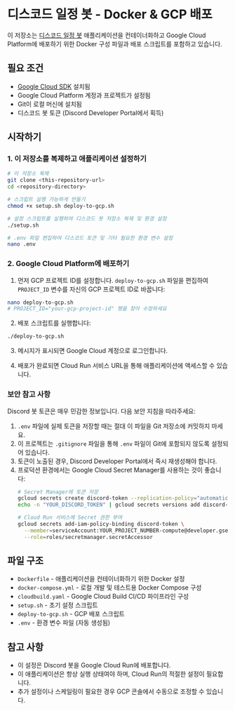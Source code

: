 # 디스코드 일정 봇 - Docker & GCP 배포

이 저장소는 [디스코드 일정 봇](https://github.com/fireintheall/winder2.git) 애플리케이션을 컨테이너화하고 Google Cloud Platform에 배포하기 위한 Docker 구성 파일과 배포 스크립트를 포함하고 있습니다.

## 필요 조건

- [Google Cloud SDK](https://cloud.google.com/sdk/docs/install) 설치됨
- Google Cloud Platform 계정과 프로젝트가 설정됨
- Git이 로컬 머신에 설치됨
- 디스코드 봇 토큰 (Discord Developer Portal에서 획득)

## 시작하기

### 1. 이 저장소를 복제하고 애플리케이션 설정하기

```bash
# 이 저장소 복제
git clone <this-repository-url>
cd <repository-directory>

# 스크립트 실행 가능하게 만들기
chmod +x setup.sh deploy-to-gcp.sh

# 설정 스크립트를 실행하여 디스코드 봇 저장소 복제 및 환경 설정
./setup.sh

# .env 파일 편집하여 디스코드 토큰 및 기타 필요한 환경 변수 설정
nano .env
```

### 2. Google Cloud Platform에 배포하기

1. 먼저 GCP 프로젝트 ID를 설정합니다. `deploy-to-gcp.sh` 파일을 편집하여 `PROJECT_ID` 변수를 자신의 GCP 프로젝트 ID로 바꿉니다:

```bash
nano deploy-to-gcp.sh
# PROJECT_ID="your-gcp-project-id" 행을 찾아 수정하세요
```

2. 배포 스크립트를 실행합니다:

```bash
./deploy-to-gcp.sh
```

3. 메시지가 표시되면 Google Cloud 계정으로 로그인합니다.

4. 배포가 완료되면 Cloud Run 서비스 URL을 통해 애플리케이션에 액세스할 수 있습니다.

### 보안 참고 사항

Discord 봇 토큰은 매우 민감한 정보입니다. 다음 보안 지침을 따라주세요:

1. `.env` 파일에 실제 토큰을 저장할 때는 절대 이 파일을 Git 저장소에 커밋하지 마세요.
2. 이 프로젝트는 `.gitignore` 파일을 통해 `.env` 파일이 Git에 포함되지 않도록 설정되어 있습니다.
3. 토큰이 노출된 경우, Discord Developer Portal에서 즉시 재생성해야 합니다.
4. 프로덕션 환경에서는 Google Cloud Secret Manager를 사용하는 것이 좋습니다:
   ```bash
   # Secret Manager에 토큰 저장
   gcloud secrets create discord-token --replication-policy="automatic"
   echo -n "YOUR_DISCORD_TOKEN" | gcloud secrets versions add discord-token --data-file=-
   
   # Cloud Run 서비스에 Secret 권한 부여
   gcloud secrets add-iam-policy-binding discord-token \
     --member=serviceAccount:YOUR_PROJECT_NUMBER-compute@developer.gserviceaccount.com \
     --role=roles/secretmanager.secretAccessor
   ```

## 파일 구조

- `Dockerfile` - 애플리케이션을 컨테이너화하기 위한 Docker 설정
- `docker-compose.yml` - 로컬 개발 및 테스트용 Docker Compose 구성
- `cloudbuild.yaml` - Google Cloud Build CI/CD 파이프라인 구성
- `setup.sh` - 초기 설정 스크립트
- `deploy-to-gcp.sh` - GCP 배포 스크립트
- `.env` - 환경 변수 파일 (자동 생성됨)

## 참고 사항

- 이 설정은 Discord 봇을 Google Cloud Run에 배포합니다.
- 이 애플리케이션은 항상 실행 상태여야 하며, Cloud Run의 적절한 설정이 필요합니다.
- 추가 설정이나 스케일링이 필요한 경우 GCP 콘솔에서 수동으로 조정할 수 있습니다.
